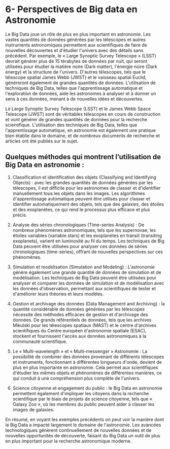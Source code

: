 # 6- Perspectives de Big data en Astronomie
Le Big Data joue un rôle de plus en plus important en astronomie. Les vastes quantités de données générées par les télescopes et autres instruments astronomiques permettent aux scientifiques de faire de nouvelles découvertes et d'étudier l'univers avec des détails sans précédent. Par exemple, le « Large Synoptic Survey Telescope » (LSST) devrait générer plus de 15 térabytes de données par nuit, qui seront utilisées pour étudier la matière noire (Dark matter), l'énergie noire (Dark energy) et la structure de l'univers. D'autres télescopes, tels que le télescope spatial James Webb (JWST) et le vaisseau spatial Euclid, généreront également de grandes quantités de données. L'utilisation de techniques de Big Data, telles que l'apprentissage automatique et l'exploration de données, aide les astronomes à analyser et à donner un sens à ces données, menant à de nouvelles idées et découvertes.

Le Large Synoptic Survey Telescope (LSST) et le James Webb Space Telescope (JWST) sont de véritables télescopes en cours de construction et vont générer de grandes quantités de données pour la recherche scientifique. L'utilisation des techniques de Big Data, telles que l'apprentissage automatique, en astronomie est également une pratique bien établie dans le domaine, et de nombreux documents de recherche et articles ont été publiés sur le sujet. 


## Quelques méthodes qui montrent l’utilisation de Big Data en astronomie :


1. Classification et identification des objets (Classifying and Identifying Objects) : avec les grandes quantités de données générées par les télescopes, il est difficile pour les astronomes de classer et d'identifier manuellement tous les objets dans les images. Les algorithmes d'apprentissage automatique peuvent être utilisés pour classer et identifier automatiquement des objets, tels que des galaxies, des étoiles et des exoplanètes, ce qui rend le processus plus efficace et plus précis.

2. Analyse des séries chronologiques (Time-series Analysis) : De nombreux phénomènes astronomiques, tels que les supernovae, les étoiles variables (variable stars) et les exoplanètes en transit (transiting exoplanets), varient en luminosité au fil du temps. Les techniques de Big Data peuvent être utilisées pour analyser ces données de séries chronologiques (time-series), offrant de nouvelles perspectives sur ces phénomènes.

3. Simulation et modélisation (Simulation and Modeling) : L'astronomie génère également une grande quantité de données de simulation et de modélisation. Les techniques de Big Data peuvent être utilisées pour analyser et comparer les données de simulation et de modélisation avec les données d'observation, permettant aux scientifiques de tester et d'améliorer leurs théories et leurs modèles.

4. Gestion et archivage des données (Data Management and Archiving) : la quantité considérable de données générées par les télescopes nécessite des méthodes efficaces de gestion et d'archivage des données. De grands référentiels de données, tels que les archives Mikulski pour les télescopes spatiaux (MAST) et le centre d'archives scientifiques du Centre européen d'astronomie spatiale (ESAC), stockent et fournissent l'accès aux données astronomiques à la communauté scientifique.

5. Le « Multi-wavelength » et « Multi-messenger » Astronomie : La possibilité de combiner des données provenant de différents télescopes et instruments, fonctionnant à différentes longueurs d'onde, devient de plus en plus importante en astronomie. Cela permet aux scientifiques d'étudier les mêmes objets et phénomènes de différentes manières, ce qui conduit à une compréhension plus complète de l'univers.

6. Science citoyenne et engagement du public : le Big Data en astronomie permettent également d'impliquer les citoyens dans la recherche scientifique par le biais de projets de science citoyenne, tels que « Galaxy Zoo », où les membres du public peuvent aider à classer les images de galaxies.

En résumé, en voyant les exemples précédents on peut voir la manière dont le Big Data a impacté largement le domaine de l'astronomie. Les avancées technologiques génèrent continuellement de nouvelles données et de nouvelles opportunités de découverte, faisant du Big Data un outil de plus en plus important pour la recherche astronomique moderne.
